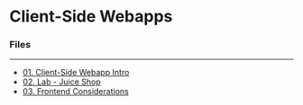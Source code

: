 # Client-Side Webapps

### Files
---
- [01. Client-Side Webapp Intro](05.%20Client-Side%20Webapps/01.%20Client-Side%20Webapp%20Intro.md)
- [02. Lab - Juice Shop](05.%20Client-Side%20Webapps/02.%20Lab%20-%20Juice%20Shop.md)
- [03. Frontend Considerations](05.%20Client-Side%20Webapps/03.%20Frontend%20Considerations.md)